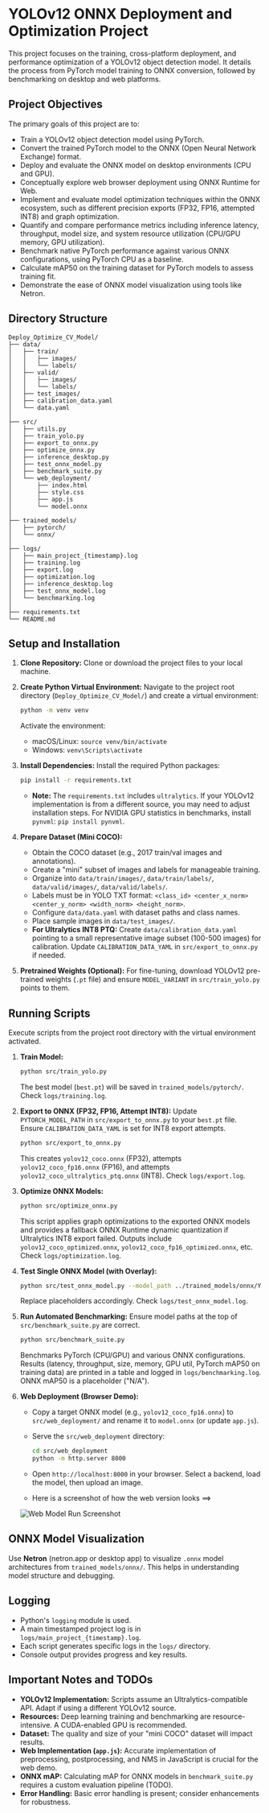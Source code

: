# YOLOv12 ONNX Deployment and Optimization Project

This project focuses on the training, cross-platform deployment, and performance optimization of a YOLOv12 object detection model. It details the process from PyTorch model training to ONNX conversion, followed by benchmarking on desktop and web platforms.

## Project Objectives

The primary goals of this project are to:

* Train a YOLOv12 object detection model using PyTorch.
* Convert the trained PyTorch model to the ONNX (Open Neural Network Exchange) format.
* Deploy and evaluate the ONNX model on desktop environments (CPU and GPU).
* Conceptually explore web browser deployment using ONNX Runtime for Web.
* Implement and evaluate model optimization techniques within the ONNX ecosystem, such as different precision exports (FP32, FP16, attempted INT8) and graph optimization.
* Quantify and compare performance metrics including inference latency, throughput, model size, and system resource utilization (CPU/GPU memory, GPU utilization).
* Benchmark native PyTorch performance against various ONNX configurations, using PyTorch CPU as a baseline.
* Calculate mAP50 on the training dataset for PyTorch models to assess training fit.
* Demonstrate the ease of ONNX model visualization using tools like Netron.

## Directory Structure

```
Deploy_Optimize_CV_Model/
├── data/
│   ├── train/
│   │   ├── images/
│   │   └── labels/
│   ├── valid/
│   │   ├── images/
│   │   └── labels/
│   ├── test_images/
│   ├── calibration_data.yaml
│   └── data.yaml
│
├── src/
│   ├── utils.py
│   ├── train_yolo.py
│   ├── export_to_onnx.py
│   ├── optimize_onnx.py
│   ├── inference_desktop.py
│   ├── test_onnx_model.py
│   ├── benchmark_suite.py
│   └── web_deployment/
│       ├── index.html
│       ├── style.css
│       ├── app.js
│       └── model.onnx
│
├── trained_models/
│   ├── pytorch/
│   └── onnx/
│
├── logs/
│   ├── main_project_{timestamp}.log
│   ├── training.log
│   ├── export.log
│   ├── optimization.log
│   ├── inference_desktop.log
│   ├── test_onnx_model.log
│   └── benchmarking.log
│
├── requirements.txt
└── README.md
```

## Setup and Installation

1.  **Clone Repository:**
    Clone or download the project files to your local machine.

2.  **Create Python Virtual Environment:**
    Navigate to the project root directory (`Deploy_Optimize_CV_Model/`) and create a virtual environment:
    ```bash
    python -m venv venv
    ```
    Activate the environment:
    * macOS/Linux: `source venv/bin/activate`
    * Windows: `venv\Scripts\activate`

3.  **Install Dependencies:**
    Install the required Python packages:
    ```bash
    pip install -r requirements.txt
    ```
    * **Note:** The `requirements.txt` includes `ultralytics`. If your YOLOv12 implementation is from a different source, you may need to adjust installation steps. For NVIDIA GPU statistics in benchmarks, install `pynvml`: `pip install pynvml`.

4.  **Prepare Dataset (Mini COCO):**
    * Obtain the COCO dataset (e.g., 2017 train/val images and annotations).
    * Create a "mini" subset of images and labels for manageable training.
    * Organize into `data/train/images/`, `data/train/labels/`, `data/valid/images/`, `data/valid/labels/`.
    * Labels must be in YOLO TXT format: `<class_id> <center_x_norm> <center_y_norm> <width_norm> <height_norm>`.
    * Configure `data/data.yaml` with dataset paths and class names.
    * Place sample images in `data/test_images/`.
    * **For Ultralytics INT8 PTQ:** Create `data/calibration_data.yaml` pointing to a small representative image subset (100-500 images) for calibration. Update `CALIBRATION_DATA_YAML` in `src/export_to_onnx.py` if needed.

5.  **Pretrained Weights (Optional):**
    For fine-tuning, download YOLOv12 pre-trained weights (`.pt` file) and ensure `MODEL_VARIANT` in `src/train_yolo.py` points to them.

## Running Scripts

Execute scripts from the project root directory with the virtual environment activated.

1.  **Train Model:**
    ```bash
    python src/train_yolo.py
    ```
    The best model (`best.pt`) will be saved in `trained_models/pytorch/`. Check `logs/training.log`.

2.  **Export to ONNX (FP32, FP16, Attempt INT8):**
    Update `PYTORCH_MODEL_PATH` in `src/export_to_onnx.py` to your `best.pt` file. Ensure `CALIBRATION_DATA_YAML` is set for INT8 export attempts.
    ```bash
    python src/export_to_onnx.py
    ```
    This creates `yolov12_coco.onnx` (FP32), attempts `yolov12_coco_fp16.onnx` (FP16), and attempts `yolov12_coco_ultralytics_ptq.onnx` (INT8). Check `logs/export.log`.

3.  **Optimize ONNX Models:**
    ```bash
    python src/optimize_onnx.py
    ```
    This script applies graph optimizations to the exported ONNX models and provides a fallback ONNX Runtime dynamic quantization if Ultralytics INT8 export failed. Outputs include `yolov12_coco_optimized.onnx`, `yolov12_coco_fp16_optimized.onnx`, etc. Check `logs/optimization.log`.

4.  **Test Single ONNX Model (with Overlay):**
    ```bash
    python src/test_onnx_model.py --model_path ../trained_models/onnx/YOUR_MODEL.onnx --image_path ../data/test_images/YOUR_IMAGE.jpg --output_image_path ../data/test_images/output_YOUR_MODEL.jpg
    ```
    Replace placeholders accordingly. Check `logs/test_onnx_model.log`.

5.  **Run Automated Benchmarking:**
    Ensure model paths at the top of `src/benchmark_suite.py` are correct.
    ```bash
    python src/benchmark_suite.py
    ```
    Benchmarks PyTorch (CPU/GPU) and various ONNX configurations. Results (latency, throughput, size, memory, GPU util, PyTorch mAP50 on training data) are printed in a table and logged in `logs/benchmarking.log`. ONNX mAP50 is a placeholder ("N/A").

6.  **Web Deployment (Browser Demo):**
    * Copy a target ONNX model (e.g., `yolov12_coco_fp16.onnx`) to `src/web_deployment/` and rename it to `model.onnx` (or update `app.js`).
    * Serve the `src/web_deployment` directory:
        ```bash
        cd src/web_deployment
        python -m http.server 8000
        ```
    * Open `http://localhost:8000` in your browser. Select a backend, load the model, then upload an image.
    
    * Here is a screenshot of how the web version looks ==>

    ![Web Model Run Screenshot](./data/web_model_run_ss.png)

## ONNX Model Visualization

Use **Netron** (netron.app or desktop app) to visualize `.onnx` model architectures from `trained_models/onnx/`. This helps in understanding model structure and debugging.

## Logging

* Python's `logging` module is used.
* A main timestamped project log is in `logs/main_project_{timestamp}.log`.
* Each script generates specific logs in the `logs/` directory.
* Console output provides progress and key results.

## Important Notes and TODOs

* **YOLOv12 Implementation:** Scripts assume an Ultralytics-compatible API. Adapt if using a different YOLOv12 source.
* **Resources:** Deep learning training and benchmarking are resource-intensive. A CUDA-enabled GPU is recommended.
* **Dataset:** The quality and size of your "mini COCO" dataset will impact results.
* **Web Implementation (`app.js`):** Accurate implementation of preprocessing, postprocessing, and NMS in JavaScript is crucial for the web demo.
* **ONNX mAP:** Calculating mAP for ONNX models in `benchmark_suite.py` requires a custom evaluation pipeline (TODO).
* **Error Handling:** Basic error handling is present; consider enhancements for robustness.

